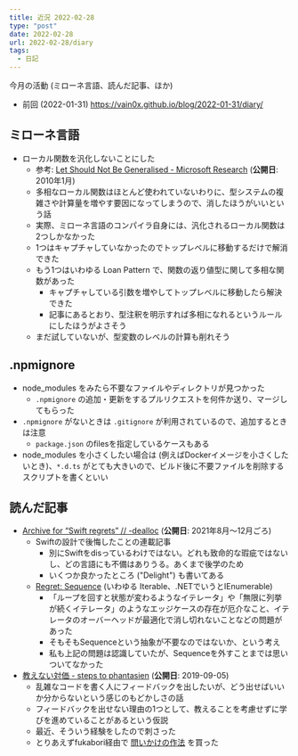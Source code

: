 ```yaml
---
title: 近況 2022-02-28
type: "post"
date: 2022-02-28
url: 2022-02-28/diary
tags:
  - 日記
---
```


今月の活動 (ミローネ言語、読んだ記事、ほか)

<!--more-->

- 前回 (2022-01-31) <https://vain0x.github.io/blog/2022-01-31/diary/>

## ミローネ言語

- ローカル関数を汎化しないことにした
    - 参考: [Let Should Not Be Generalised - Microsoft Research](https://www.microsoft.com/en-us/research/publication/let-should-not-be-generalised/) (**公開日**: 2010年1月)
    - 多相なローカル関数はほとんど使われていないわりに、型システムの複雑さや計算量を増やす要因になってしまうので、消したほうがいいという話
    - 実際、ミローネ言語のコンパイラ自身には、汎化されるローカル関数は2つしかなかった
    - 1つはキャプチャしていなかったのでトップレベルに移動するだけで解消できた
    - もう1つはいわゆる Loan Pattern で、関数の返り値型に関して多相な関数があった
        - キャプチャしている引数を増やしてトップレベルに移動したら解決できた
        - 記事にあるとおり、型注釈を明示すれば多相になれるというルールにしたほうがよさそう
    - まだ試していないが、型変数のレベルの計算も削れそう

## .npmignore

- node_modules をみたら不要なファイルやディレクトリが見つかった
    - `.npmignore` の追加・更新をするプルリクエストを何件か送り、マージしてもらった
- `.npmignore` がないときは `.gitignore` が利用されているので、追加するときは注意
    - `package.json` のfilesを指定しているケースもある
- node_modules を小さくしたい場合は (例えばDockerイメージを小さくしたいとき)、`*.d.ts` がとても大きいので、ビルド後に不要ファイルを削除するスクリプトを書くといい

## 読んだ記事

- [Archive for “Swift regrets” // -dealloc](https://belkadan.com/blog/tags/swift-regrets/) (**公開日**: 2021年8月〜12月ごろ)
    - Swiftの設計で後悔したことの連載記事
        - 別にSwiftをdisっているわけではない。どれも致命的な瑕疵ではないし、どの言語にも不備はありうる。あくまで後学のため
        - いくつか良かったところ ("Delight") も書いてある
    - [Regret: Sequence](https://belkadan.com/blog/2021/08/Swift-Regret-Sequence/?tag=swift-regrets) (いわゆる Iterable、.NETでいうとIEnumerable)
        - 「ループを回すと状態が変わるようなイテレータ」や「無限に列挙が続くイテレータ」のようなエッジケースの存在が厄介なこと、イテレータのオーバーヘッドが最適化で消し切れないことなどの問題があった
        - そもそもSequenceという抽象が不要なのではないか、という考え
        - 私も上記の問題は認識していたが、Sequenceを外すことまでは思いついてなかった
- [教えない対価 - steps to phantasien](https://anemone.dodgson.org/2019/09/05/price-for-not-teaching/) (**公開日**: 2019-09-05)
    - 乱雑なコードを書く人にフィードバックを出したいが、どう出せばいいか分からないという感じのもどかしさの話
    - フィードバックを出せない理由の1つとして、教えることを考慮せずに学びを進めていることがあるという仮説
    - 最近、そういう経験をしたので刺さった
    - とりあえずfukabori経由で [問いかけの作法](http://question.mimiguri.co.jp/) を買った

